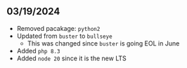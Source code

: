03/19/2024
----------
* Removed pacakage: `python2`
* Updated from `buster` to `bullseye`
  * This was changed since `buster` is going EOL in June
* Added `php 8.3`
* Added `node 20` since it is the new LTS

